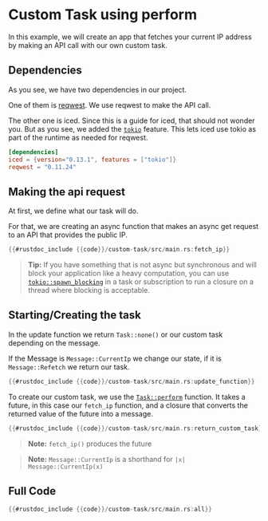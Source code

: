 # Custom Task using perform
In this example, we will create an app that fetches your current IP address by making an API call with our own custom task.

## Dependencies
As you see, we have two dependencies in our project.

One of them is [reqwest](https://docs.rs/reqwest/latest/reqwest/index.html). We use reqwest to make the API call.

The other one is iced.
Since this is a guide for iced, that should not wonder you.
But as you see, we added the [`tokio`](https://docs.rs/crate/iced/latest/features#tokio) feature.
This lets iced use tokio as part of the runtime as needed for reqwest.

```toml
[dependencies]
iced = {version="0.13.1", features = ["tokio"]}
reqwest = "0.11.24"
```

## Making the api request
At first, we define what our task will do.

For that, we are creating an async function that makes an async get request to an API that provides the public IP.
```rust
{{#rustdoc_include {{code}}/custom-task/src/main.rs:fetch_ip}}
```

> **Tip:** If you have something that is not async but synchronous and will block your application like a heavy computation,
> you can use [`tokio::spawn_blocking`](https://dtantsur.github.io/rust-openstack/tokio/task/fn.spawn_blocking.html) in a task or subscription to run a closure on a thread where blocking is acceptable.

## Starting/Creating the task
In the update function we return `Task::none()` or our custom task depending on the message.

If the Message is `Message::CurrentIp` we change our state, if it is `Message::Refetch` we return our task.
```rust
{{#rustdoc_include {{code}}/custom-task/src/main.rs:update_function}}
```

To create our custom task, we use the [`Task::perform`](https://docs.rs/iced/latest/iced/task/struct.Task.html#method.perform) function.
It takes a future, in this case our `fetch_ip` function, and a closure that converts the returned value of the future into a message.

```rust
{{#rustdoc_include {{code}}/custom-task/src/main.rs:return_custom_task}}
```

> **Note:** `fetch_ip()` produces the future

> **Note:** `Message::CurrentIp` is a shorthand for `|x| Message::CurrentIp(x)`

## Full Code
```rust
{{#rustdoc_include {{code}}/custom-task/src/main.rs:all}}
```
